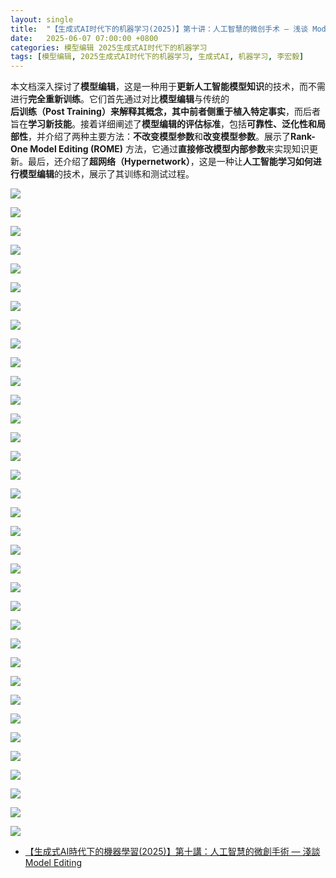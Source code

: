 ```yaml
---
layout: single
title:  "【生成式AI时代下的机器学习(2025)】第十讲：人工智慧的微创手术 — 浅谈 Model Editing"
date:   2025-06-07 07:00:00 +0800
categories: 模型编辑 2025生成式AI时代下的机器学习
tags: [模型编辑, 2025生成式AI时代下的机器学习, 生成式AI, 机器学习, 李宏毅]
---
```


本文档深入探讨了**模型编辑**，这是一种用于**更新人工智能模型知识**的技术，而不需进行**完全重新训练**。它们首先通过对比**模型编辑**与传统的**后训练（Post Training）**来解释其概念，其中前者侧重于**植入特定事实**，而后者旨在**学习新技能**。接着详细阐述了**模型编辑的评估标准**，包括**可靠性、泛化性和局部性**，并介绍了两种主要方法：**不改变模型参数**和**改变模型参数**。展示了**Rank-One Model Editing (ROME)** 方法，它通过**直接修改模型内部参数**来实现知识更新。最后，还介绍了**超网络（Hypernetwork）**，这是一种让**人工智能学习如何进行模型编辑**的技术，展示了其训练和测试过程。

<!--more-->

![](/images/2025/HungYiLee/10-ModelEditing/01.jpg)

![](/images/2025/HungYiLee/10-ModelEditing/02.jpg)

![](/images/2025/HungYiLee/10-ModelEditing/03.jpg)

![](/images/2025/HungYiLee/10-ModelEditing/04.jpg)

![](/images/2025/HungYiLee/10-ModelEditing/05.jpg)

![](/images/2025/HungYiLee/10-ModelEditing/06.jpg)

![](/images/2025/HungYiLee/10-ModelEditing/07.jpg)

![](/images/2025/HungYiLee/10-ModelEditing/08.jpg)

![](/images/2025/HungYiLee/10-ModelEditing/09.jpg)

![](/images/2025/HungYiLee/10-ModelEditing/10.jpg)

![](/images/2025/HungYiLee/10-ModelEditing/11.jpg)

![](/images/2025/HungYiLee/10-ModelEditing/12.jpg)

![](/images/2025/HungYiLee/10-ModelEditing/13.jpg)

![](/images/2025/HungYiLee/10-ModelEditing/14.jpg)

![](/images/2025/HungYiLee/10-ModelEditing/15.jpg)

![](/images/2025/HungYiLee/10-ModelEditing/16.jpg)

![](/images/2025/HungYiLee/10-ModelEditing/17.jpg)

![](/images/2025/HungYiLee/10-ModelEditing/18.jpg)

![](/images/2025/HungYiLee/10-ModelEditing/19.jpg)

![](/images/2025/HungYiLee/10-ModelEditing/20.jpg)

![](/images/2025/HungYiLee/10-ModelEditing/21.jpg)

![](/images/2025/HungYiLee/10-ModelEditing/22.jpg)

![](/images/2025/HungYiLee/10-ModelEditing/23.jpg)

![](/images/2025/HungYiLee/10-ModelEditing/24.jpg)

![](/images/2025/HungYiLee/10-ModelEditing/25.jpg)

![](/images/2025/HungYiLee/10-ModelEditing/26.jpg)

![](/images/2025/HungYiLee/10-ModelEditing/27.jpg)

![](/images/2025/HungYiLee/10-ModelEditing/28.jpg)

![](/images/2025/HungYiLee/10-ModelEditing/29.jpg)

![](/images/2025/HungYiLee/10-ModelEditing/30.jpg)

![](/images/2025/HungYiLee/10-ModelEditing/31.jpg)

![](/images/2025/HungYiLee/10-ModelEditing/32.jpg)

![](/images/2025/HungYiLee/10-ModelEditing/33.jpg)

![](/images/2025/HungYiLee/10-ModelEditing/34.jpg)

![](/images/2025/HungYiLee/10-ModelEditing/35.jpg)

- [【生成式AI時代下的機器學習(2025)】第十講：人工智慧的微創手術 — 淺談 Model Editing](https://www.youtube.com/watch?v=9HPsz7F0mJg)
